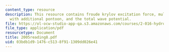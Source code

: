 ```yaml
---
content_type: resource
description: This resource contains froude krylov excitation force, multi hulled vessel
  with additional pontoon, and the total wave potential.
file: https://ol-ocw-studio-app-qa.s3.amazonaws.com/courses/2-016-hydrodynamics-13-012-fall-2005/03bdb1d91476c5138f911309dd026e41_2005reading8.pdf
file_type: application/pdf
resourcetype: Document
title: 2005reading8.pdf
uid: 03bdb1d9-1476-c513-8f91-1309dd026e41
---
```

